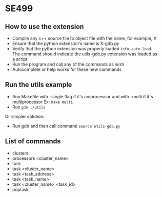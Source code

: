 # SE499
## How to use the extension
* Compile any c++ source file to object file with the name, for example, X
* Ensure that the python extension's name is X-gdb.py
* Verify that the python extension was properly loaded `info auto-load`. The
  command should indicate the utils-gdb.py extension was loaded as a script
* Run the program and call any of the commands as wish
* Autocomplete or help works for these new commands
## Run the utils example
* Run Makefile with -single flag if it's uniprocessor and with -multi if it's
  multiprocessor
    Ex: `make multi`
* Run `gdb ./utils`

Or simpler solution:
* Run gdb and then call command `source utils-gdb.py`

## List of commands
* clusters
* processors <cluster_name>
* task
* task <cluster_name>
* task <task_address>
* task <task_name>
* task <cluster_name> <task_id>
* poptask

